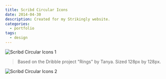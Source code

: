 ```yaml
---
title: Scribd Circular Icons
date: 2014-04-30
description: Created for my Strikingly website.
categories:
  - portfolio
tags:
  - design
---
```


![Scribd Circular Icons 1](https://i.imgur.com/eSFOD07.png)

> Based on the Dribble project "Rings" by Tanya. Sized 128px by 128px.

![Scribd Circular Icons 2](https://i.imgur.com/TRkjK9O.png)
